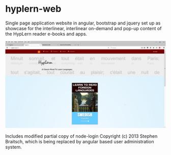 # hyplern-web

Single page application website in angular, bootstrap and jquery set up as showcase for the interlinear, interlinear on-demand and pop-up content of the HypLern reader e-books and apps.

<img src="hyplern-web.png"></img>


Includes modified partial copy of node-login Copyright (c) 2013 Stephen Braitsch, which is being replaced by angular based user administration system. 
